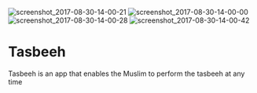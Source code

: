 ![screenshot_2017-08-30-14-00-21](https://user-images.githubusercontent.com/24195338/29898007-e3dbb5bc-8de3-11e7-996b-3ab63eeccda5.jpg)   ![screenshot_2017-08-30-14-00-00](https://user-images.githubusercontent.com/24195338/29898010-e40c5f32-8de3-11e7-8edb-98384aae661e.jpg)   ![screenshot_2017-08-30-14-00-28](https://user-images.githubusercontent.com/24195338/29898008-e3e9e100-8de3-11e7-9429-719068227d99.jpg)   ![screenshot_2017-08-30-14-00-42](https://user-images.githubusercontent.com/24195338/29898009-e3f66efc-8de3-11e7-8f1a-657bd6d1086b.jpg)

# Tasbeeh
Tasbeeh is an app that enables the Muslim to perform the tasbeeh at any time
